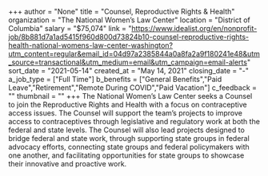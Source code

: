 +++
author = "None"
title = "Counsel, Reproductive Rights & Health"
organization = "The National Women’s Law Center"
location = "District of Columbia"
salary = "$75,074"
link = "https://www.idealist.org/en/nonprofit-job/8b881d7a1ad5415f960d800d73824b10-counsel-reproductive-rights-health-national-womens-law-center-washington?utm_content=regular&email_id=04d97a2385844a0a8fa2a9f180241e48&utm_source=transactional&utm_medium=email&utm_campaign=email-alerts"
sort_date = "2021-05-14"
created_at = "May 14, 2021"
closing_date = "-"
a_job_type = ["Full Time"]
b_benefits = ["General Benefits","Paid Leave","Retirement","Remote During COVID","Paid Vacation"]
c_feedback = ""
thumbnail = ""
+++
The National Women’s Law Center seeks a Counsel to join the Reproductive Rights and Health with a focus on contraceptive access issues. The Counsel will support the team’s projects to improve access to contraceptives through legislative and regulatory work at both the federal and state levels. The Counsel will also lead projects designed to bridge federal and state work, through supporting state groups in federal advocacy efforts, connecting state groups and federal policymakers with one another, and facilitating opportunities for state groups to showcase their innovative and proactive work.